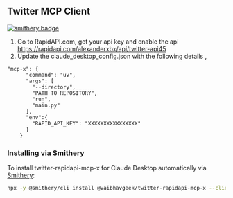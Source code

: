 ## Twitter MCP Client

[![smithery badge](https://smithery.ai/badge/@vaibhavgeek/twitter-rapidapi-mcp-x)](https://smithery.ai/server/@vaibhavgeek/twitter-rapidapi-mcp-x)

1. Go to RapidAPI.com, get your api key and enable the api  https://rapidapi.com/alexanderxbx/api/twitter-api45 
2. Update the claude_desktop_config.json with the following details , 
```
"mcp-x": {
      "command": "uv", 
      "args": [
        "--directory",
        "PATH TO REPOSITORY",
        "run",
        "main.py"
      ],
      "env":{
        "RAPID_API_KEY": "XXXXXXXXXXXXXXXX"
      }
    }
```

### Installing via Smithery

To install twitter-rapidapi-mcp-x for Claude Desktop automatically via [Smithery](https://smithery.ai/server/@vaibhavgeek/twitter-rapidapi-mcp-x):

```bash
npx -y @smithery/cli install @vaibhavgeek/twitter-rapidapi-mcp-x --client claude
```

